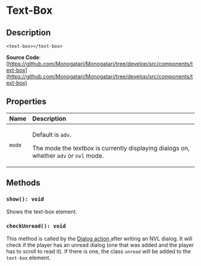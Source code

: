 # Text-Box

## Description

```markup
<text-box></text-box>
```

**Source Code**: [https://github.com/Monogatari/Monogatari/tree/develop/src/components/text-box](https://github.com/Monogatari/Monogatari/tree/develop/src/components/text-box)

## Properties

<table>
  <thead>
    <tr>
      <th style="text-align:left">Name</th>
      <th style="text-align:left">Description</th>
    </tr>
  </thead>
  <tbody>
    <tr>
      <td style="text-align:left"><code>mode</code>
      </td>
      <td style="text-align:left">
        <p>Default is <code>adv</code>.</p>
        <p></p>
        <p>The mode the textbox is currently displaying dialogs on, whether <code>adv</code> or <code>nvl</code> mode.</p>
      </td>
    </tr>
  </tbody>
</table>

## Methods

### `show(): void`

Shows the text-box element.

### `checkUnread(): void`

This method is called by the [Dialog action ](../script-actions/dialogs.md)after writing an NVL dialog. It will check if the player has an unread dialog \(one that was added and the player has to scroll to read it\). If there is one, the class `unread` will be added to the `text-box` element.

